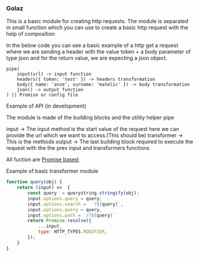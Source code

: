 ### Golaz

This is a basic module for creating http requests. The module is separated in small function which you can use to create a basic http request with the help of composition

In the below code you can see a basic example of a http get a request where 
we are sending a header with the value token + a body parameter of type json
and for the return value, we are expecting a json object.

    pipe(
        input(url) -> input function 
        headers({ token: 'test' }) -> headers transformation
        body({ name: 'anze', surname: 'matelic' }) -> body transformation
        json() -> output function
    ) || Promise or config file


Example of API (in development)

The module is made of the building blocks and the utility helper pipe

input -> The input method is the start value of the request here we can provide the url which we want to access.(This should be)
transformer -> This is the methods
output -> The last building block required to execute the request with the the prev input and transformers functions


All fuction are [Promise based](https://developer.mozilla.org/en-US/docs/Web/JavaScript/Reference/Global_Objects/Promise);


Example of basic transformer module

```js
function query(obj) {
    return (input) =>  {
        const query  = querystring.stringify(obj);
        input.options.query = query;
        input.options.search =  `?${query}`,
        input.options.query = query,
        input.options.path = `/?${query}`
        return Promise.resolve({
            ...input,
            type: HTTP_TYPES.MODIFIER,
        });
    }
}
```